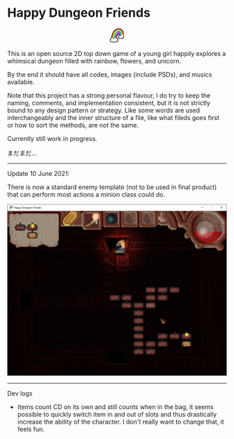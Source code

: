 # Happy Dungeon Friends

<p align="center">
  <img src="https://github.com/Amarthgul/HappyDungeonFriends/blob/main/Icon.bmp">
</p>

This is an open source 2D top down game of a young girl happily explores a whimsical dungeon 
filled with rainbow, flowers, and unicorn.

By the end it should have all codes, images (include PSDs), and musics available.

Note that this project has a strong personal flavour, I do try to keep the naming, comments, and implementation 
consistent, but it is not strictly bound to any design pattern or strategy. Like some words are used interchangeably 
and the inner structure of a file, like what fileds goes first or how to sort the methods, are not the same.

Currently still work in progress. 

まだまだ...

--------------------------------------------------------

Update 10 June 2021: 

There is now a standard enemy template (not to be used in final product) that can perform most actions 
a minion class could do. 

<p align="center">
	<img src="https://github.com/Amarthgul/HappyDungeonFriends/blob/main/Content/Screencap/lye4f1D.png" width="512">
</p>

--------------------------------------------------------

Dev logs

* Items count CD on its own and still counts when in the bag, it seems possible to quickly 
switch item in and out of slots and thus drastically increase the ability of the character.
I don't really want to change that, it feels fun. 
